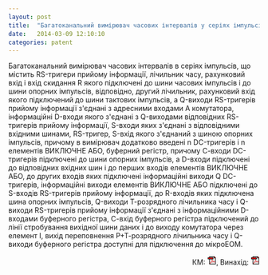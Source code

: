 ```yaml
---
layout: post
title:  "Багатоканальний вимірювач часових інтервалів у серіях імпульсів"
date:   2014-03-09 12:10:10
categories: patent
---
```


Багатоканальний  вимірювач  часових  інтервалів  в  серіях  імпульсів,  що  містить  RS-тригери 
прийому інформації, лічильник часу, рахунковий вхід і вхід скидання R якого підключені до шини 
часових  імпульсів  і  до  шини  опорних  імпульсів,  відповідно,  другий  лічильник,  рахунковий  вхід 
якого  підключений  до  шини  тактових  імпульсів,  а  Q-виходи  RS-тригерів  прийому  інформації 
з'єднані з адресними входами А комутатора, інформаційні  D-входи якого з'єднані з Q-виходами 
відповідних  RS-тригерів  прийому  інформації,  S-входи  яких  з'єднані  з  відповідними  вхідними 
шинами,  RS-тригер,  S-вхід  якого  з'єднаний  з  шиною  опорних  імпульсів,  причому  в  вимірювач 
додатково введені n  DC-тригерів і  n  елементів ВИКЛЮЧНЕ АБО, буферний регістр, причому С-входи 
DC-тригерів підключені до шини опорних імпульсів, а  D-входи  підключені до відповідних 
вхідних шин і до перших входів елементів ВИКЛЮЧНЕ АБО, до других входів яких підключені 
інформаційні  виходи  Q  DC-тригерів,  інформаційні  виходи  елементів  ВИКЛЮЧНЕ  АБО 
підключені  до  S-входів  RS-тригерів  прийому  інформації,  до  R-входів  яких  підключена  шина 
опорних  імпульсів,  Q-виходи  Т-розрядного  лічильника  часу  і  Q-виходи  RS-тригерів  прийому 
інформації  з'єднані  з  інформаційними  D-входами  буферного  регістра,  С-вхід  буферного 
регістра  підключений  до  лінії  стробування  вихідної  шини  даних  і  до  виходу  комутатора  через 
елемент І, вихід переповнення Р+Т-розрядного лічильника часу і  Q-виходи буферного регістра 
доступні для підключення до мікроЕОМ. 
<p align="right">
КМ: <a href="http://www.blastcraft.net/files/patents/86809.pdf" target="_blank"><img src="/img/pdf.gif"></a>,
Винахід: <a href="http://www.blastcraft.net/files/patents/105468.pdf" target="_blank"><img src="/img/pdf.gif"></a>
</p>